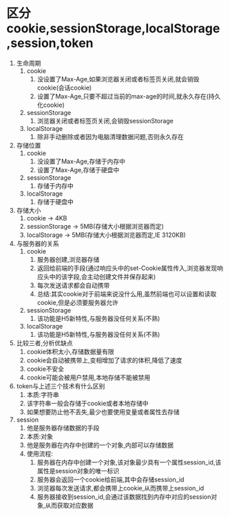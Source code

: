 # 区分cookie,sessionStorage,localStorage,session,token

1. 生命周期
   1. cookie
      1. 没设置了Max-Age,如果浏览器关闭或者标签页关闭,就会销毁cookie(会话cookie)
      2. 设置了Max-Age,只要不超过当前的max-age的时间,就永久存在(持久化cookie)
   2. sessionStorage
      1. 浏览器关闭或者标签页关闭,会销毁sessionStorage
   3. localStorage
      1. 除非手动删除或者因为电脑清理数据问题,否则永久存在
2. 存储位置
   1. cookie
      1. 没设置了Max-Age,存储于内存中
      2. 设置了Max-Age,存储于硬盘中
   2. sessionStorage
      1. 存储于内存中
   3. localStorage
      1. 存储于硬盘中
3. 存储大小
   1. cookie	->	4KB
   2. sessionStorage   ->     5MB(存储大小根据浏览器而定)
   3. localStorage    ->    5MB(存储大小根据浏览器而定,IE 3120KB)
4. 与服务器的关系
   1. cookie
      1. 服务器创建,浏览器存储
      2. 返回给前端的手段(通过响应头中的set-Cookie属性传入,浏览器发现响应头中的该字段,会主动创建文件并保存起来)
      3. 每次发送请求都会自动携带
      4. 总结:其实cookie对于前端来说没什么用,虽然前端也可以设置和读取cookie,但是必须要服务器允许
   2. sessionStorage
      1. 该功能是H5新特性,与服务器没任何关系(不熟)
   3. localStorage
      1. 该功能是H5新特性,与服务器没任何关系(不熟)
5. 比较三者,分析优缺点
   1. cookie体积太小,存储数据量有限
   2. cookie会自动被携带上,变相增加了请求的体积,降低了速度
   3. cookie不安全
   4. cookie可能会被用户禁用,本地存储不能被禁用
6. token与上述三个技术有什么区别
   1. 本质:字符串
   2. 该字符串一般会存储于cookie或者本地存储中
   3. 如果想要防止他不丢失,最少也要使用变量或者属性去存储
7. session
   1. 他是服务器存储数据的手段
   2. 本质:对象
   3. 他是服务器在内存中创建的一个对象,内部可以存储数据
   4. 使用流程:
      1. 服务器在内存中创建一个对象,该对象最少具有一个属性session_id,该属性是session对象的唯一标识
      2. 服务器会返回一个cookie给前端,其中会存储session_id
      3. 浏览器每次发送请求,都会携带上cookie,从而携带上session_id
      4. 服务器接收到session_id,会通过该数据找到内存中对应的session对象,从而获取对应数据
